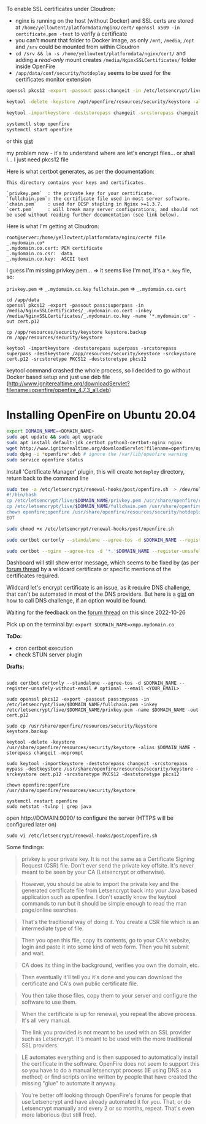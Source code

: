 To enable SSL certificates under Cloudron:

- nginx is running on the host (without Docker) and SSL certs are stored at `/home/yellowtent/platformdata/nginx/cert/`
  `openssl x509 -in certificate.pem -text`  to verify a certificate
- you can't mount that folder to Docker image, as only `/mnt`, `/media`, `/opt` and `/srv` could be mounted from within Cloudron
- `cd /srv && ln -s /home/yellowtent/platformdata/nginx/cert/`  and adding a _read-only_ mount creates `/media/NginxSSLCertificates/` folder inside OpenFire
- `/app/data/conf/security/hotdeploy` seems to be used for the certificates monitor extension

```bash
openssl pkcs12 -export -passout pass:changeit -in /etc/letsencrypt/live/<your-hostname>/fullchain.pem -inkey /etc/letsencrypt/live/<your-hostname>/privkey.pem -name <your-hostname> -out cert.p12

keytool -delete -keystore /opt/openfire/resources/security/keystore -alias <your-hostname> -storepass changeit -noprompt

keytool -importkeystore -deststorepass changeit -srcstorepass changeit -destkeystore /opt/openfire/resources/security/keystore -srckeystore cert.p12 -srcstoretype PKCS12 -deststoretype pkcs12

systemctl stop openfire
systemctl start openfire
```

or this [gist](https://gist.github.com/fabiomontefuscolo/317aeed542bc4bcd3959250f360c83f0) 

my problem now - it's to understand where are let's encrypt files... or shall I... I just need pkcs12 file

Here is what certbot generates, as per the documentation:

```
This directory contains your keys and certificates.

`privkey.pem`  : the private key for your certificate.
`fullchain.pem`: the certificate file used in most server software.
`chain.pem`    : used for OCSP stapling in Nginx >=1.3.7.
`cert.pem`     : will break many server configurations, and should not be used without reading further documentation (see link below).
```

Here is what I'm getting at Cloudron:
```
root@server:/home/yellowtent/platformdata/nginx/cert# file _.mydomain.co*
_.mydomain.co.cert: PEM certificate
_.mydomain.co.csr:  data
_.mydomain.co.key:  ASCII text
```

I guess I'm missing privkey.pem...  => it seems like I'm not, it's a `*.key` file, so:

`privkey.pem` => `_.mydomain.co.key`
`fullchain.pem`  => `_.mydomain.co.cert`

```
cd /app/data
openssl pkcs12 -export -passout pass:superpass -in /media/NginxSSLCertificates/_.mydomain.co.cert -inkey /media/NginxSSLCertificates/_.mydomain.co.key -name '*.mydomain.co' -out cert.p12

cp /app/resources/security/keystore keystore.backup
rm /app/resources/security/keystore

keytool -importkeystore -deststorepass superpass -srcstorepass superpass -destkeystore /app/resources/security/keystore -srckeystore cert.p12 -srcstoretype PKCS12 -deststoretype pkcs12

```

keytool command crashed the whole process, so I decided to go without Docker based setup and just use deb file (http://www.igniterealtime.org/downloadServlet?filename=openfire/openfire_4.7.3_all.deb)

# Installing OpenFire on Ubuntu 20.04
```bash
export DOMAIN_NAME=<DOMAIN_NAME>
sudo apt update && sudo apt upgrade
sudo apt install default-jdk certbot python3-certbot-nginx nginx
wget http://www.igniterealtime.org/downloadServlet?filename=openfire/openfire_4.7.3_all.deb
sudo dpkg -i *openfire*.deb # ignore the /var/lib/openfire warning
sudo service openfire status
```

Install 'Certificate Manager' plugin, this will create `hotdeploy` directory, return back to the command line

```bash
sudo tee -a /etc/letsencrypt/renewal-hooks/post/openfire.sh  > /dev/null <<EOT
#!/bin/bash
cp /etc/letsencrypt/live/$DOMAIN_NAME/privkey.pem /usr/share/openfire/resources/security/hotdeploy/$DOMAIN_NAME-privkey.pem
cp /etc/letsencrypt/live/$DOMAIN_NAME/fullchain.pem /usr/share/openfire/resources/security/hotdeploy/$DOMAIN_NAME-fullchain.pem
chown openfire:openfire /usr/share/openfire/resources/security/hotdeploy/*
EOT

sudo chmod +x /etc/letsencrypt/renewal-hooks/post/openfire.sh

sudo certbot certonly --standalone --agree-tos -d $DOMAIN_NAME --register-unsafely-without-email # optional --email <YOUR_EMAIL> 

sudo certbot --nginx --agree-tos -d '*.'$DOMAIN_NAME --register-unsafely-without-email


```

Dashboard will still show error message, which seems to be fixed by (as per [forum thread](https://discourse.igniterealtime.org/t/a-certificate-for-the-domain-of-this-server-is-missing-error-despite-the-certificate-is-there/92177) by a wildcard certificate or specific mentions of the certificates required.

Wildcard let's encrypt certificate is an issue, as it require DNS challenge, that can't be automated in most of the DNS providers. But here is a [gist](https://gist.github.com/utek/ba08e9ed8208342817743c0cc25ab697) on how to call DNS challenge, if an option would be found.

Waiting for the feedback on the [forum thread](https://discourse.igniterealtime.org/t/a-certificate-for-the-domain-of-this-server-is-missing-error-despite-the-certificate-is-there/92177)  on this since 2022-10-26

Pick up on the terminal by: `export $DOMAIN_NAME=xmpp.mydomain.co`

**ToDo:**
- cron certbot execution
- check STUN server plugin



**Drafts:**

```

sudo certbot certonly --standalone --agree-tos -d $DOMAIN_NAME --register-unsafely-without-email # optional --email <YOUR_EMAIL> 

sudo openssl pkcs12 -export -passout pass:mypass -in /etc/letsencrypt/live/$DOMAIN_NAME/fullchain.pem -inkey /etc/letsencrypt/live/$DOMAIN_NAME/privkey.pem -name $DOMAIN_NAME -out cert.p12

sudo cp /usr/share/openfire/resources/security/keystore keystore.backup

keytool -delete -keystore /usr/share/openfire/resources/security/keystore -alias $DOMAIN_NAME -storepass changeit -noprompt

sudo keytool -importkeystore -deststorepass changeit -srcstorepass mypass -destkeystore /usr/share/openfire/resources/security/keystore -srckeystore cert.p12 -srcstoretype PKCS12 -deststoretype pkcs12

chown openfire:openfire /usr/share/openfire/resources/security/keystore

systemctl restart openfire
sudo netstat -tulnp | grep java

```

open http://DOMAIN:9090/ to configure the server (HTTPS will be configured later on)

`sudo vi /etc/letsencrypt/renewal-hooks/post/openfire.sh`

Some findings:

> privkey is your private key. It is not the same as a Certificate Signing Request (CSR) file. Don't ever send the private key offsite. It's never meant to be seen by your CA (Letsencrypt or otherwise).

> However, you should be able to import the private key and the generated certificate file from Letsencrypt back into your Java based application such as openfire. I don't exactly know the keytool commands to run but it should be simple enough to read the man page/online searches.

> That's the traditional way of doing it. You create a CSR file which is an intermediate type of file.

> Then you open this file, copy its contents, go to your CA's website, login and paste it into some kind of web form. Then you hit submit and wait.

> CA does its thing in the background, verifies you own the domain, etc.

> Then eventually it'll tell you it's done and you can download the certificate and CA's own public certificate file.

> You then take those files, copy them to your server and configure the software to use them.

> When the certificate is up for renewal, you repeat the above process. It's all very manual.

> The link you provided is not meant to be used with an SSL provider such as Letsencrypt. It's meant to be used with the more traditional SSL providers.

> LE automates everything and is then supposed to automatically install the certificate in the software. OpenFire does not seem to support this so you have to do a manual letsencrypt process (IE using DNS as a method) or find scripts online written by people that have created the missing "glue" to automate it anyway.

> You're better off looking through OpenFire's forums for people that use Letsencrypt and have already automated it for you. That, or do Letsencrypt manually and every 2 or so months, repeat. That's even more laborious (but still free).